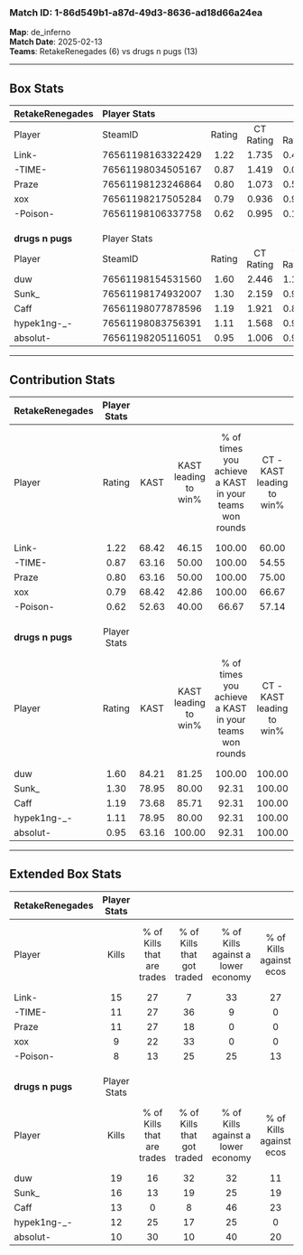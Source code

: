 ### Match ID: 1-86d549b1-a87d-49d3-8636-ad18d66a24ea  
**Map**: de_inferno  
**Match Date**: 2025-02-13  
**Teams**: RetakeRenegades (6) vs drugs n pugs (13)  

---  

## Box Stats  

| **RetakeRenegades** | Player Stats      |        |           |          |       |       |       |         |        |      |     |
| :- | :- | :-: | :-: | :-: | :-: | :-: | :-: | :-: | :-: | :-: | :-: |
| Player              | SteamID           | Rating | CT Rating | T Rating | KAST  |  ADR  | Kills | Assists | Deaths | K/D  | HS% |
| Link-               | 76561198163322429 |  1.22  |   1.735   |  0.496   | 68.42 | 104.7 |  15   |    7    |   14   | 1.07 | 66  |
| -TIME-              | 76561198034505167 |  0.87  |   1.419   |  0.085   | 63.16 | 60.1  |  11   |    4    |   13   | 0.85 | 18  |
| Praze               | 76561198123246864 |  0.80  |   1.073   |  0.549   | 63.16 | 50.1  |  11   |    1    |   14   | 0.79 | 36  |
| xox                 | 76561198217505284 |  0.79  |   0.936   |  0.959   | 68.42 | 62.6  |   9   |    3    |   14   | 0.64 | 88  |
| -Poison-            | 76561198106337758 |  0.62  |   0.995   |  0.121   | 52.63 | 63.2  |   8   |    5    |   15   | 0.53 | 12  |
|                     |                   |        |           |          |       |       |       |         |        |      |     |
|                     |                   |        |           |          |       |       |       |         |        |      |     |
|                     |                   |        |           |          |       |       |       |         |        |      |     |
| **drugs n pugs**    | Player Stats      |        |           |          |       |       |       |         |        |      |     |
| Player              | SteamID           | Rating | CT Rating | T Rating | KAST  |  ADR  | Kills | Assists | Deaths | K/D  | HS% |
| duw                 | 76561198154531560 |  1.60  |   2.446   |  1.199   | 84.21 | 112.8 |  19   |    7    |   12   | 1.58 | 73  |
| Sunk_               | 76561198174932007 |  1.30  |   2.159   |  0.939   | 78.95 | 73.3  |  16   |    2    |   11   | 1.45 | 31  |
| Caff                | 76561198077878596 |  1.19  |   1.921   |  0.853   | 73.68 | 83.3  |  13   |    7    |   11   | 1.18 | 53  |
| hypek1ng-_-         | 76561198083756391 |  1.11  |   1.568   |  0.929   | 78.95 | 58.9  |  12   |    3    |   10   | 1.20 | 41  |
| absolut-            | 76561198205116051 |  0.95  |   1.006   |  0.984   | 63.16 | 69.7  |  10   |    5    |   10   | 1.00 | 60  |
---  

## Contribution Stats  

| **RetakeRenegades** | Player Stats |       |                      |                                                        |                           |                                                             |                          |                                                            |
| :- | :-: | :-: | :-: | :-: | :-: | :-: | :-: | :-: |
| Player              |    Rating    | KAST  | KAST leading to win% | % of times you achieve a KAST in your teams won rounds | CT - KAST leading to win% | CT - % of times you achieve a KAST in your teams won rounds | T - KAST leading to win% | T - % of times you achieve a KAST in your teams won rounds |
| Link-               |     1.22     | 68.42 |        46.15         |                         100.00                         |           60.00           |                           100.00                            |           0.00           |                            0.00                            |
| -TIME-              |     0.87     | 63.16 |        50.00         |                         100.00                         |           54.55           |                           100.00                            |           0.00           |                            0.00                            |
| Praze               |     0.80     | 63.16 |        50.00         |                         100.00                         |           75.00           |                           100.00                            |           0.00           |                            0.00                            |
| xox                 |     0.79     | 68.42 |        42.86         |                         100.00                         |           66.67           |                           100.00                            |           0.00           |                            0.00                            |
| -Poison-            |     0.62     | 52.63 |        40.00         |                         66.67                          |           57.14           |                            66.67                            |           0.00           |                            0.00                            |
|                     |              |       |                      |                                                        |                           |                                                             |                          |                                                            |
|                     |              |       |                      |                                                        |                           |                                                             |                          |                                                            |
|                     |              |       |                      |                                                        |                           |                                                             |                          |                                                            |
| **drugs n pugs**    | Player Stats |       |                      |                                                        |                           |                                                             |                          |                                                            |
| Player              |    Rating    | KAST  | KAST leading to win% | % of times you achieve a KAST in your teams won rounds | CT - KAST leading to win% | CT - % of times you achieve a KAST in your teams won rounds | T - KAST leading to win% | T - % of times you achieve a KAST in your teams won rounds |
| duw                 |     1.60     | 84.21 |        81.25         |                         100.00                         |          100.00           |                           100.00                            |          66.67           |                           100.00                           |
| Sunk_               |     1.30     | 78.95 |        80.00         |                         92.31                          |          100.00           |                           100.00                            |          62.50           |                           83.33                            |
| Caff                |     1.19     | 73.68 |        85.71         |                         92.31                          |          100.00           |                           100.00                            |          71.43           |                           83.33                            |
| hypek1ng-_-         |     1.11     | 78.95 |        80.00         |                         92.31                          |          100.00           |                            85.71                            |          66.67           |                           100.00                           |
| absolut-            |     0.95     | 63.16 |        100.00        |                         92.31                          |          100.00           |                            85.71                            |          100.00          |                           100.00                           |
---  

## Extended Box Stats  

| **RetakeRenegades** | Player Stats |                            |                            |                                    |                         |                              |                                 |        |                             |                                     |                          |                               |                            |
| :- | :-: | :-: | :-: | :-: | :-: | :-: | :-: | :-: | :-: | :-: | :-: | :-: | :-: |
| Player              |    Kills     | % of Kills that are trades | % of Kills that got traded | % of Kills against a lower economy | % of Kills against ecos | % of Kills that are flawless | % of Kills that are close duels | Deaths | % of Deaths that get traded | % of Deaths against a lower economy | % of Deaths against ecos | % of Deaths that are flawless | % of Deaths that are close |
| Link-               |      15      |             27             |             7              |                 33                 |           27            |              73              |                0                |   14   |             14              |                  7                  |            0             |              57               |             14             |
| -TIME-              |      11      |             27             |             36             |                 9                  |            0            |              45              |                9                |   13   |             15              |                  8                  |            0             |              54               |             8              |
| Praze               |      11      |             27             |             18             |                 0                  |            0            |              36              |                0                |   14   |             21              |                  7                  |            0             |              79               |             0              |
| xox                 |      9       |             22             |             33             |                 0                  |            0            |              78              |                0                |   14   |             29              |                  7                  |            0             |              71               |             14             |
| -Poison-            |      8       |             13             |             25             |                 25                 |           13            |              75              |                0                |   15   |             13              |                  7                  |            0             |              73               |             0              |
|                     |              |                            |                            |                                    |                         |                              |                                 |        |                             |                                     |                          |                               |                            |
|                     |              |                            |                            |                                    |                         |                              |                                 |        |                             |                                     |                          |                               |                            |
|                     |              |                            |                            |                                    |                         |                              |                                 |        |                             |                                     |                          |                               |                            |
| **drugs n pugs**    | Player Stats |                            |                            |                                    |                         |                              |                                 |        |                             |                                     |                          |                               |                            |
| Player              |    Kills     | % of Kills that are trades | % of Kills that got traded | % of Kills against a lower economy | % of Kills against ecos | % of Kills that are flawless | % of Kills that are close duels | Deaths | % of Deaths that get traded | % of Deaths against a lower economy | % of Deaths against ecos | % of Deaths that are flawless | % of Deaths that are close |
| duw                 |      19      |             16             |             32             |                 32                 |           11            |              53              |               11                |   12   |             17              |                 17                  |            0             |              50               |             0              |
| Sunk_               |      16      |             13             |             19             |                 25                 |           19            |              63              |                6                |   11   |             27              |                 18                  |            0             |              73               |             0              |
| Caff                |      13      |             0              |             8              |                 46                 |           23            |              85              |                0                |   11   |             27              |                 27                  |            9             |              64               |             0              |
| hypek1ng-_-         |      12      |             25             |             17             |                 25                 |            0            |              75              |               17                |   10   |             20              |                 10                  |            0             |              80               |             10             |
| absolut-            |      10      |             30             |             10             |                 40                 |           20            |              80              |                0                |   10   |             20              |                 20                  |            0             |              70               |             0              |
